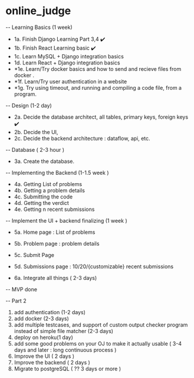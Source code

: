 # online_judge


-- Learning Basics (1 week)

- 1a. Finish Django Learning Part 3,4           ✔️
- 1b. Finish React Learning basic               ✔️
- 1c. Learn MySQL + Django integration basics
- 1d. Learn React + Django integration basics 
- *1e. Learn/Try docker basics and how to send and recieve files from docker .
- *1f. Learn/Try user authentication in a website
- *1g. Try using timeout, and running and compiling a code file, from a program.

-- Design (1-2 day)

- 2a. Decide the database architect, all tables, primary keys, foreign keys             ✔️
- 2b. Decide the UI, 
- 2c. Decide the backend architecture : dataflow, api, etc.

-- Database ( 2-3 hour )

- 3a. Create the database.

-- Implementing the Backend (1-1.5 week )

- 4a. Getting List of problems 
- 4b. Getting a problem details 
- 4c. Submitting the code 
- 4d. Getting the verdict
- 4e. Getting n recent submissions 

-- Implement the UI + backend finalizing (1 week )

- 5a. Home page : List of problems
- 5b. Problem page : problem details
- 5c. Submit Page 
- 5d. Submissions page : 10/20/{customizable} recent submissions

- 6a. Integrate all things ( 2-3 days)

-- MVP done

-- Part 2 

1. add authentication (1-2 days)
2. add docker (2-3 days)
3. add multiple testcases, and support of custom output checker program instead of simple file matcher (2-3 days)
4. deploy on heroku(1 day)
5. add some good problems on your OJ to make it actually usable ( 3-4 days and later : long continuous process )
6. Improve the UI ( 2 days )
7. Improve the backend ( 2 days )
8. Migrate to postgreSQL ( ?? 3 days or more )
